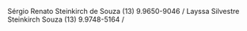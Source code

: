 Sérgio Renato Steinkirch de Souza (13) 9.9650-9046 / 
Layssa Silvestre Steinkirch Souza (13) 9.9748-5164 /
